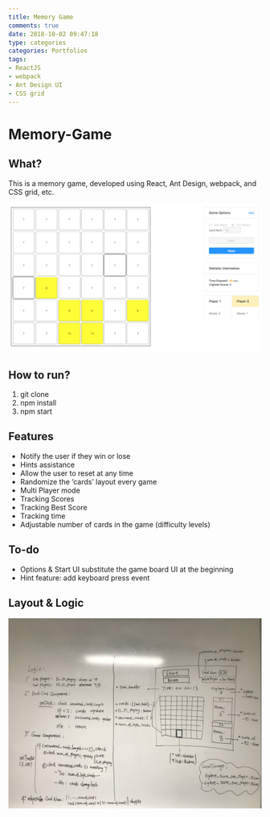 ```yaml
---
title: Memory Game
comments: true
date: 2018-10-02 09:47:18
type: categories
categories: Portfolios
tags:
- ReactJS
- webpack
- Ant Design UI
- CSS grid
---
```


# Memory-Game

## What?

This is a memory game, developed using React, Ant Design, webpack, and CSS grid, etc.

<img width="600" alt="memory_game.png" src="https://github.com/caomingkai/Memory-Game/raw/master/memory_game.png">

## How to run?

1. git clone
2. npm install
3. npm start

## Features

- Notify the user if they win or lose
- Hints assistance
- Allow the user to reset at any time
- Randomize the ‘cards’ layout every game
- Multi Player mode
- Tracking Scores
- Tracking Best Score
- Tracking time
- Adjustable number of cards in the game (difficulty levels)

## To-do

- Options & Start UI substitute the game board UI at the beginning
- Hint feature: add keyboard press event

## Layout & Logic
<img width="600" alt="workflow.png" src="https://github.com/caomingkai/Memory-Game/raw/master/IMG_4519.JPG">



